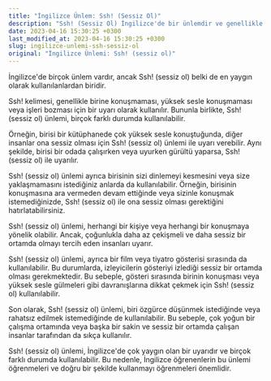 ```yaml
---
title: "İngilizce Ünlem: Ssh! (Sessiz Ol)"
description: "Ssh! (Sessiz Ol) İngilizce'de bir ünlemdir ve genellikle sessiz olmaları için insanlara uyarı vermek için kullanılır. Bu makalede, Ssh nedir, neden kullanılır ve nasıl kullanılır daha ayrıntılı olarak ele alınmaktadır."
date: 2023-04-16 15:30:25 +0300
last_modified_at: 2023-04-16 15:30:25 +0300
slug: ingilizce-unlemi-ssh-sessiz-ol
original: "İngilizce Ünlemi: Ssh! (sessiz ol)"
---
```

İngilizce'de birçok ünlem vardır, ancak Ssh! (sessiz ol) belki de en yaygın olarak kullanılanlardan biridir.

Ssh! kelimesi, genellikle birine konuşmaması, yüksek sesle konuşmaması veya işleri bozması için bir uyarı olarak kullanılır. Bununla birlikte, Ssh! (sessiz ol) ünlemi, birçok farklı durumda kullanılabilir.

Örneğin, birisi bir kütüphanede çok yüksek sesle konuştuğunda, diğer insanlar ona sessiz olması için Ssh! (sessiz ol) ünlemi ile uyarı verebilir. Aynı şekilde, birisi bir odada çalışırken veya uyurken gürültü yaparsa, Ssh! (sessiz ol) ile uyarılır.

Ssh! (sessiz ol) ünlemi ayrıca birisinin sizi dinlemeyi kesmesini veya size yaklaşmamasını istediğiniz anlarda da kullanılabilir. Örneğin, birisinin konuşmasına ara vermeden devam ettiğinde veya sizinle konuşmak istemediğinizde, Ssh! (sessiz ol) ile ona sessiz olması gerektiğini hatırlatabilirsiniz.

Ssh! (sessiz ol) ünlemi, herhangi bir kişiye veya herhangi bir konuşmaya yönelik olabilir. Ancak, çoğunlukla daha az çekişmeli ve daha sessiz bir ortamda olmayı tercih eden insanları uyarır.

Ssh! (sessiz ol) ünlemi, ayrıca bir film veya tiyatro gösterisi sırasında da kullanılabilir. Bu durumlarda, izleyicilerin gösteriyi izlediği sessiz bir ortamda olması gerekmektedir. Bu sebeple, gösteri sırasında birinin konuşması veya yüksek sesle gülmeleri gibi davranışlarına dikkat çekmek için Ssh! (sessiz ol) kullanılabilir.

Son olarak, Ssh! (sessiz ol) ünlemi, biri özgürce düşünmek istediğinde veya rahatsız edilmek istemediğinde de kullanılabilir. Bu sebeple, çok yoğun bir çalışma ortamında veya başka bir sakin ve sessiz bir ortamda çalışan insanlar tarafından da sıkça kullanılır.

Ssh! (sessiz ol) ünlemi, İngilizce'de çok yaygın olan bir uyarıdır ve birçok farklı durumda kullanılabilir. Bu nedenle, İngilizce öğrenenlerin bu ünlemi öğrenmeleri ve doğru bir şekilde kullanmayı öğrenmeleri önemlidir.